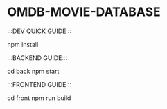# OMDB-MOVIE-DATABASE

:::DEV QUICK GUIDE:::

npm install

:::BACKEND GUIDE:::

cd back
npm start 

:::FRONTEND GUIDE:::

cd front
npm run build